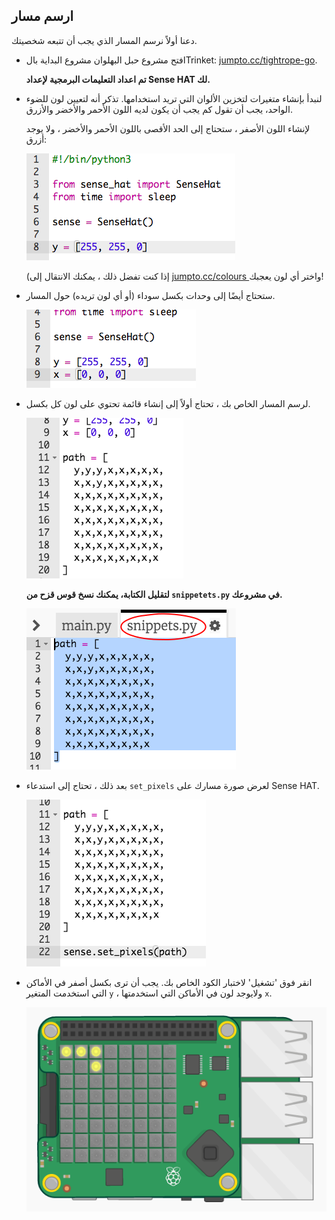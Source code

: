 ## ارسم مسار

دعنا أولاً نرسم المسار الذي يجب أن تتبعه شخصيتك.

+ افتح مشروع حبل البهلوان مشروع البداية بالTrinket: <a href="http://jumpto.cc/tightrope-go" target="_blank">jumpto.cc/tightrope-go</a>.
    
    **تم اعداد التعليمات البرمجية لإعداد Sense HAT لك.**

+ لنبدأ بإنشاء متغيرات لتخزين الألوان التي تريد استخدامها. تذكر أنه لتعيين لون للضوء الواحد، يجب أن تقول كم يجب أن يكون لديه اللون الأحمر والأخضر والأزرق.
    
    لإنشاء اللون الأصفر ، ستحتاج إلى الحد الأقصى باللون الأحمر والأخضر ، ولا يوجد أزرق:
    
    ![لقطة الشاشة](images/tightrope-yellow.png)
    
    (إذا كنت تفضل ذلك ، يمكنك الانتقال إلى [ jumpto.cc/colours ](http://jumpto.cc/colours) واختر أي لون يعجبك!

+ ستحتاج أيضًا إلى وحدات بكسل سوداء (أو أي لون تريده) حول المسار.
    
    ![لقطة الشاشة](images/tightrope-black.png)

+ لرسم المسار الخاص بك ، تحتاج أولاً إلى إنشاء قائمة تحتوي على لون كل بكسل.
    
    ![لقطة الشاشة](images/tightrope-path.png)
    
    **لتقليل الكتابة، يمكنك نسخ قوس قزح من ` snippetets.py ` في مشروعك.**
    
    ![لقطة الشاشة](images/tightrope-snippets.png)

+ بعد ذلك ، تحتاج إلى استدعاء ` set_pixels ` لعرض صورة مسارك على Sense HAT.
    
    ![لقطة الشاشة](images/tightrope-set-pixels.png)

+ انقر فوق 'تشغيل' لاختبار الكود الخاص بك. يجب أن ترى بكسل أصفر في الأماكن التي استخدمت المتغير `y` ، ولايوجد لون في الأماكن التي استخدمتها `x`.
    
    ![لقطة الشاشة](images/tightrope-path-test.png)